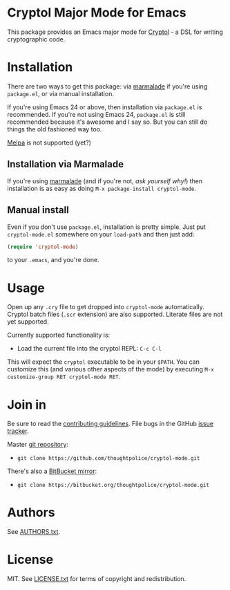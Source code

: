 # Cryptol Major Mode for Emacs

This package provides an Emacs major mode for [Cryptol][] - a DSL for
writing cryptographic code.

[Cryptol]: http://corp.galois.com/cryptol/

# Installation

There are two ways to get this package: via [marmalade][] if you're
using `package.el`, or via manual installation.

If you're using Emacs 24 or above, then installation via `package.el`
is recommended. If you're not using Emacs 24, `package.el` is still
recommended because it's awesome and I say so. But you can still do
things the old fashioned way too.

[Melpa](https://github.com/milkypostman/melpa) is not supported (yet?)

## Installation via Marmalade

If you're using [marmalade][] (and if you're not, *ask yourself why!*)
then installation is as easy as doing `M-x package-install
cryptol-mode`.

## Manual install

Even if you don't use `package.el`, installation is pretty
simple. Just put `cryptol-mode.el` somewhere on your `load-path` and
then just add:

```lisp
(require 'cryptol-mode)
```

to your `.emacs`, and you're done.

# Usage

Open up any `.cry` file to get dropped into `cryptol-mode`
automatically. Cryptol batch files (`.scr` extension) are also
supported. Literate files are not yet supported.

Currently supported functionality is:

  * Load the current file into the cryptol REPL: `C-c C-l`

This will expect the `cryptol` executable to be in your `$PATH`. You
can customize this (and various other aspects of the mode) by
executing `M-x customize-group RET cryptol-mode RET`.

# Join in

Be sure to read the [contributing guidelines][contribute]. File bugs
in the GitHub [issue tracker][].

Master [git repository][gh]:

* `git clone https://github.com/thoughtpolice/cryptol-mode.git`

There's also a [BitBucket mirror][bb]:

* `git clone https://bitbucket.org/thoughtpolice/cryptol-mode.git`

# Authors

See [AUTHORS.txt](https://raw.github.com/thoughtpolice/cryptol-mode/master/AUTHORS.txt).

# License

MIT. See
[LICENSE.txt](https://raw.github.com/thoughtpolice/cryptol-mode/master/LICENSE.txt)
for terms of copyright and redistribution.

[marmalade]: http://marmalade-repo.org/
[contribute]: https://github.com/thoughtpolice/cryptol-mode/blob/master/CONTRIBUTING.md
[issue tracker]: http://github.com/thoughtpolice/cryptol-mode/issues
[gh]: http://github.com/thoughtpolice/cryptol-mode
[bb]: http://bitbucket.org/thoughtpolice/cryptol-mode
